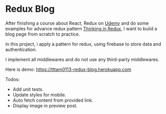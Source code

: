 Redux Blog
===========================================

After finishing a course about React, Redux on [Udemy](https://www.udemy.com) and do some examples for advance redux pattern [Thinking in Redux](https://leanpub.com/thinking-in-Redux), I want to build a blog page from scratch to practice. 

In this project, i apply a pattern for redux, using firebase to store data and authentication.

I implement all middlewares and do not use any third-party middlewares.

Here is demo: https://tttam0113-redux-blog.herokuapp.com

Todos: 
- Add unit tests.
- Update styles for mobile.
- Auto fetch content from provided link.
- Display image in preview post.
